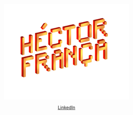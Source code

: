<p align="center"><img style="width: 400px" src="logo.png"></p>
<p align="center"><a href="https://br.linkedin.com/in/hectorfranca">LinkedIn</a></p>
